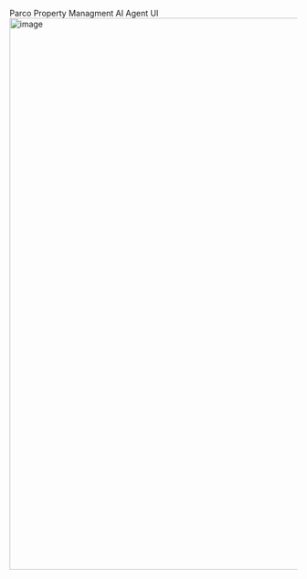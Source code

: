 Parco Property Managment AI Agent UI
<img width="1887" height="965" alt="image" src="https://github.com/user-attachments/assets/f6665af3-d574-42d8-ade8-df4dd41aea85" />
